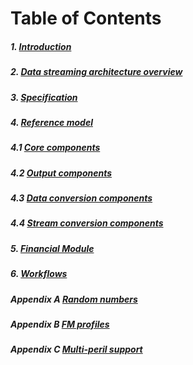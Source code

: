 # Table of Contents

##### 1. [Introduction](Introduction.md)
##### 2. [Data streaming architecture overview](Overview.md)
##### 3. [Specification](Specification.md)
##### 4. [Reference model](ReferenceModelOverview.md)
##### 4.1 [Core components](CoreComponents.md)
##### 4.2 [Output components](OutputComponents.md)
##### 4.3 [Data conversion components](DataConversionComponents.md)
##### 4.4 [Stream conversion components](StreamConversionComponents.md)
##### 5. [Financial Module](FinancialModule.md)
##### 6. [Workflows](Workflows.md)
##### Appendix A [Random numbers](RandomNumbers.md)
##### Appendix B [FM profiles](fmprofiles.md)
##### Appendix C [Multi-peril support](MultiPeril.md)
